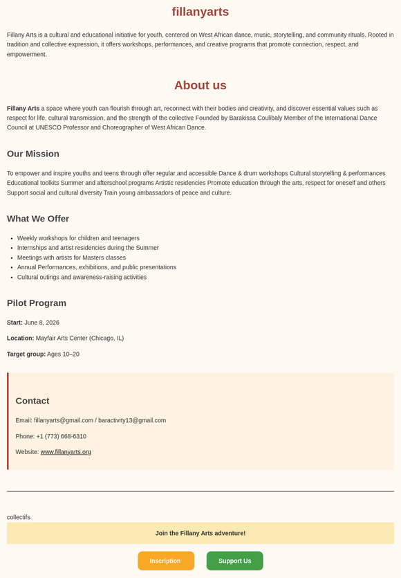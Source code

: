 # fillanyarts
Fillany Arts is a cultural and educational initiative for youth, centered on West African dance, music, storytelling, and community rituals. Rooted in tradition and collective expression, it offers workshops, performances, and creative programs that promote connection, respect, and empowerment.
<html lang="en">
<head>
  <meta charset="UTF-8" />
  <meta name="viewport" content="width=device-width, initial-scale=1.0"/>
  <title>Fillany Arts</title>
  <style>
    body {
      font-family: Arial, sans-serif;
      line-height: 1.6;
      padding: 2rem;
      max-width: 900px;
      margin: auto;
      background-color: #fefaf3;
      color: #333;
    }
    h1 {
      color: #a64438;
      text-align: center;
    }
    h2 {
      color: #444;
      margin-top: 2rem;
    }
    ul {
      padding-left: 1.5rem;
    }
    .contact {
      background: #fff2e1;
      padding: 1rem;
      border-left: 4px solid #a64438;
      margin-top: 2rem;
    }
    hr {
      margin: 3rem 0;
      border: none;
      border-top: 2px solid #ddd;
    }
  </style>
</head>
<body>

  <h1>About us</h1>

  <p><strong>Fillany Arts</strong> a space where youth can flourish through art, reconnect with their bodies and creativity, and discover essential values such as respect for life, cultural transmission, and the strength of the collective Founded by Barakissa Coulibaly
Member of the International Dance Council at UNESCO Professor and Choreographer of West African Dance.</p>

  <h2>  Our Mission</h2>
  <p>To empower and inspire youths and teens through offer regular and accessible Dance & drum workshops
Cultural storytelling & performances
Educational toolkits
Summer and afterschool programs
Artistic residencies
Promote education through the arts, respect for oneself and others
Support social and cultural diversity
Train young ambassadors of peace and culture.</p>

  <h2>  What We Offer</h2>
  <ul>
    <li>Weekly workshops for children and teenagers</li>
    <li>Internships and artist residencies during the Summer</li>
    <li>Meetings with artists  for Masters classes</li>
    <li>Annual Performances, exhibitions, and public presentations</li>
    <li>Cultural outings and awareness-raising activities</li>
  </ul>

  <h2>  Pilot Program</h2>
  <p><strong>Start:</strong> June 8, 2026</p>
  <p><strong>Location:</strong> Mayfair Arts Center (Chicago, IL)</p>
  <p><strong>Target group:</strong> Ages 10–20</p>

  <div class="contact">
    <h2>  Contact</h2>
    <p>Email: fillanyarts@gmail.com / baractivity13@gmail.com</p>
    <p>Phone: +1 (773) 668-6310</p>
    <p>Website: <a href="http://www.fillanyarts.org">www.fillanyarts.org</a></p>
  </div>

  <hr>

</body>
</html>collectifs.
<!-- Bannière -->
<div style="background-color:#FCE8B2; padding:1em; text-align:center; font-weight:bold;">
    Join the Fillany Arts adventure! 
</div>

<!-- Boutons principaux -->
<div style="text-align:center; margin:2em 0;">
  <a href="https://forms.gle/ton-formulaire-inscription" target="_blank" style="padding:1em 2em; background-color:#F9A825; color:white; text-decoration:none; font-weight:bold; border-radius:10px; margin:0 1em;">
      Inscription
  </a>
  
  <a href="https://www.paypal.me/tonlien" target="_blank" style="padding:1em 2em; background-color:#43A047; color:white; text-decoration:none; font-weight:bold; border-radius:10px; margin:0 1em;">
      Support Us 
  </a>
</div>

